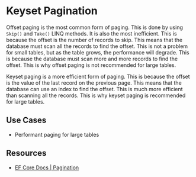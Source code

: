 # Keyset Pagination

Offset paging is the most common form of paging.  This is done by using `Skip()` and `Take()` LINQ methods. It is also the most inefficient. This is because the offset is the number of records to skip. This means that the database must scan all the records to find the offset. This is not a problem for small tables, but as the table grows, the performance will degrade. This is because the database must scan more and more records to find the offset. This is why offset paging is not recommended for large tables.

Keyset paging is a more efficient form of paging. This is because the offset is the value of the last record on the previous page. This means that the database can use an index to find the offset. This is much more efficient than scanning all the records. This is why keyset paging is recommended for large tables.

## Use Cases

- Performant paging for large tables

## Resources

- [EF Core Docs | Pagination](https://learn.microsoft.com/en-us/ef/core/querying/pagination)
